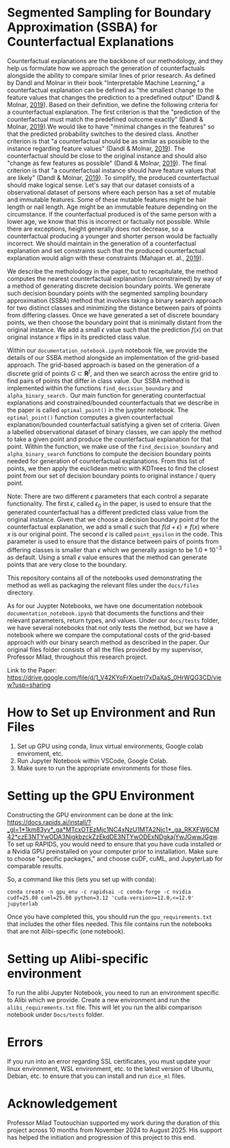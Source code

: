 # Segmented Sampling for Boundary Approximation (SSBA) for Counterfactual Explanations



Counterfactual explanations are the backbone of our methodology, and they help us formulate how we approach the generation of counterfactuals alongside the ability to compare similar lines of prior research. As defined by Dandl and Molnar in their book "Interpretable Machine Learning," a counterfactual explanation can be defined as "the smallest change to the feature values that changes the prediction to a predefined output" (Dandl & Molnar, [2019](https://christophm.github.io/interpretable-ml-book/)). Based on their definition, we define the following criteria for a counterfactual explanation. The first criterion is that the "prediction of the counterfactual must match the predefined outcome exactly" (Dandl & Molnar, [2019](https://christophm.github.io/interpretable-ml-book/)).We would like to have "minimal changes in the features" so that the predicted probability switches to the desired class. Another criterion is that "a counterfactual should be as similar as possible to the instance regarding feature values" (Dandl & Molnar, [2019](https://christophm.github.io/interpretable-ml-book/)). The counterfactual should be close to the original instance and should also "change as few features as possible" (Dandl & Molnar, [2019](https://christophm.github.io/interpretable-ml-book/)). The final criterion is that "a counterfactual instance should have feature values that are likely" (Dandl & Molnar, [2019](https://christophm.github.io/interpretable-ml-book/)). To simplify, the produced counterfactual should make logical sense. Let's say that our dataset consists of a observational dataset of persons where each person has a set of mutable and immutable features. Some of these mutable features might be hair length or nail length. Age might be an immutable feature depending on the circumstance. If the counterfactual produced is of the same person with a lower age, we know that this is incorrect or factually not possible. While there are exceptions, height generally does not decrease, so a counterfactual producing a younger and shorter person would be factually incorrect. We should maintain in the generation of a counterfactual explanation and set constraints such that the produced counterfactual explanation would align with these constraints (Mahajan et. al., [2019](https://arxiv.org/abs/1912.03277)).

We describe the metholodogy in the paper, but to recapitulate, the method computes the nearest counterfactual explanation (unconstrained) by way of a method of generating discrete decision boundary points. We generate such decision boundary points with the segmented sampling boundary approximation (SSBA) method that involves taking a binary search approach for two distinct classes and minimizing the distance between pairs of points from differing classes. Once we have generated a set of discrete boundary points, we then choose the boundary point that is minimally distant from the original instance. We add a small $\epsilon$ value such that the prediction $f(x)$ on that original instance $x$ flips in its predicted class value.

Within our ```documentation_notebook.ipynb``` notebook file, we provide the details of our SSBA method alongside an implementation of the grid-based approach. The grid-based approach is based on the generation of a discrete grid of points $G \subset \mathbf{R}^f$, and then we search across the entire grid to find pairs of points that differ in class value. Our SSBA method is implemented within the functions ```find_decision_boundary``` and ```alpha_binary_search.``` Our main function for generating counterfactual explanations and constrained/bounded counterfactuals that we describe in the paper is called ```optimal_point()``` in the juypter notebook. The ```optimal_point()``` function computes a given counterfactual explanation/bounded counterfactual satisfying a given set of criteria. Given a labelled observational dataset of binary classes, we can apply the method to take a given point and produce the counterfactual explanation for that point. Within the function, we make use of the ```find_decision_boundary``` and ```alpha_binary_search``` functions to compute the decision boundary points needed for generation of counterfactual explanations. From this list of points, we then apply the euclidean metric with KDTrees to find the closest point from our set of decision boundary points to original instance / query point. 

Note: There are two different $\epsilon$ parameters that each control a separate functionality. The first $\epsilon$, called $\epsilon_0$ in the paper, is used to ensure that the generated counterfactual has a different predicted class value from the original instance. Given that we choose a decision boundary point $d$ for the counterfactual explanation, we add a small $\epsilon$ such that $f(d + \epsilon) \neq f(x)$ where $x$ is our original point. The second $\epsilon$ is called ```point_epsilon``` in the code. This parameter is used to ensure that the distance between pairs of points from differing classes is smaller than $\epsilon$ which we generally assign to be $1.0 * 10^{-3}$ as default. Using a small $\epsilon$ value ensures that the method can generate points that are very close to the boundary. 

This repository contains all of the notebooks used demonstrating the method as well as packaging the relevant files under the ```docs/files``` directory. 

As for our Juypter Notebooks, we have one documentation notebook ```documentation_notebook.ipynb``` that documents the functions and their relevant parameters, return types, and values. Under our ```docs/tests``` folder, we have several notebooks that not only tests the method, but we have a notebook where we compare the computational costs of the grid-based approach with our binary search method as described in the paper. Our original files folder consists of all the files provided by my supervisor, Professor Milad, throughout this research project. 

Link to the Paper: https://drive.google.com/file/d/1_V42KYoFrXqetrI7xDaXaS_0HrWQG3CD/view?usp=sharing

# How to Set up Environment and Run Files # 

1. Set up GPU using conda, linux virtual environments, Google colab enviroment, etc.
2. Run Jupyter Notebook within VSCode, Google Colab.
3. Make sure to run the appropriate environments for those files.


# Setting up the GPU Environment # 

Constructing the GPU environment can be done at the link: https://docs.rapids.ai/install/?_gl=1*1km83yv*_ga*MTcxOTEzMjc1NC4xNzU1MTA2Njc1*_ga_RKXFW6CM42*czE3NTYwODA3NjgkbzckZzEkdDE3NTYwODExNDgkajYwJGwwJGgw. To set up RAPIDS, you would need to ensure that you have cuda installed or a Nvidia GPU preinstalled on your computer prior to installation. Make sure to choose "specific packages," and choose cuDF, cuML, and JupyterLab for comparable results. 

So, a command like this (lets you set up with conda): 

```conda create -n gpu_env -c rapidsai -c conda-forge -c nvidia cudf=25.08 cuml=25.08 python=3.12 'cuda-version>=12.0,<=12.9'  jupyterlab```

Once you have completed this, you should run the ```gpu_requirements.txt``` that includes the other files needed. This file contains run the notebooks that are not Alibi-specific (one notebook). 

# Setting up Alibi-specific environment # 

To run the alibi Jupyter Notebook, you need to run an environment specific to Alibi which we provide. Create a new environment and run the ```alibi_requirements.txt``` file. This will let you run the alibi comparison notebook under ```Docs/tests``` folder.





# Errors # 

If you run into an error regarding SSL certificates, you must update your linux environment, WSL environment, etc. to the latest version of Ubuntu, Debian, etc. to ensure that you can install and run ```dice_ml``` files.


# Acknowledgement # 

Professor Milad Toutouchian supported my work during the duration of this project across 10 months from November 2024 to August 2025. His support has helped the initiation and progression of this project to this end. 





